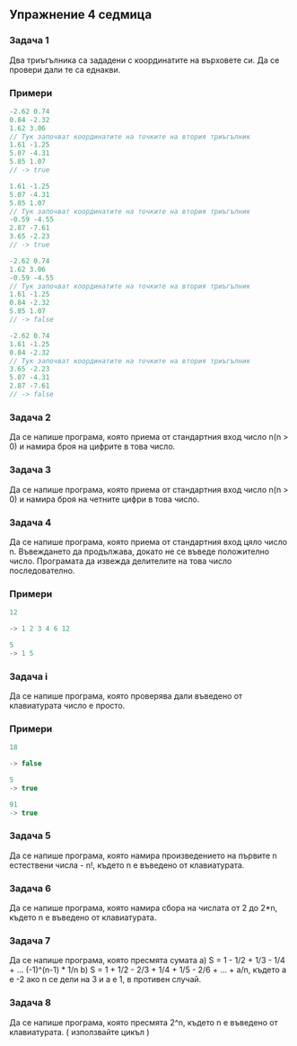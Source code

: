 ## Упражнение 4 седмица ##

### Задача 1 ###

 Два триъгълника са зададени с координатите на върховете си. Да се провери дали те са еднакви.
 
### Примери ###
```c++
-2.62 0.74
0.84 -2.32
1.62 3.06
// Тук започват координатите на точките на втория триъгълник
1.61 -1.25
5.07 -4.31
5.85 1.07
// -> true

1.61 -1.25
5.07 -4.31
5.85 1.07
// Тук започват координатите на точките на втория триъгълник
-0.59 -4.55
2.87 -7.61
3.65 -2.23
// -> true

-2.62 0.74
1.62 3.06
-0.59 -4.55
// Тук започват координатите на точките на втория триъгълник
1.61 -1.25
0.84 -2.32
5.85 1.07
// -> false

-2.62 0.74
1.61 -1.25
0.84 -2.32
// Тук започват координатите на точките на втория триъгълник
3.65 -2.23
5.07 -4.31
2.87 -7.61
// -> false

```

### Задача 2 ###

Да се напише програма, която приема от стандартния вход число n(n > 0) и намира броя на цифрите в това число.


### Задача 3 ###

Да се напише програма, която приема от стандартния вход число n(n > 0) и намира броя на четните цифри в това число.

### Задача 4 ###

Да се напише програма, която приема от стандартния вход цяло число n. Въвеждането да продължава, докато не се въведе положително число. Програмата да извежда делителите на това число последователно.

### Примери ###

```c++
12

-> 1 2 3 4 6 12

5 
-> 1 5

```

### Задача i ###

Да се напише програма, която проверява дали въведено от клавиатурата число е просто.

### Примери ###

```c++
18

-> false

5 
-> true

91
-> true

```

### Задача 5 ###

Да се напише програма, която намира произведението на първите n естествени числа - n!, където n е въведено от клавиатурата.

### Задача 6 ###

Да се напише програма, която намира сбора на числата от 2 до 2*n, където n e въведено от клавиатурата.

### Задача 7 ###

Да се напише програма, която пресмята сумата
a) S = 1 - 1/2 + 1/3 - 1/4 + ... (-1)^(n-1) * 1/n
b) S = 1 + 1/2 - 2/3 + 1/4 + 1/5 - 2/6 + ... + a/n, където а е -2 ако n се дели на 3 и а е 1, в противен случай.

### Задача 8 ###

Да се напише програма, която пресмята 2^n, където n e въведено от клавиатурата. ( използвайте цикъл )
